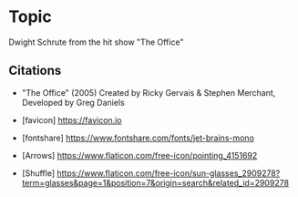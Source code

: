 # Topic

Dwight Schrute from the hit show "The Office"

## Citations

- "The Office" (2005) Created by Ricky Gervais & Stephen Merchant, Developed by Greg Daniels

- [favicon] https://favicon.io

- [fontshare] https://www.fontshare.com/fonts/jet-brains-mono

- [Arrows] https://www.flaticon.com/free-icon/pointing_4151692

- [Shuffle] https://www.flaticon.com/free-icon/sun-glasses_2909278?term=glasses&page=1&position=7&origin=search&related_id=2909278